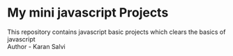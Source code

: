 # My mini javascript Projects
This repository contains javascript basic projects which clears the basics of javascript
<br>
Author - Karan Salvi

